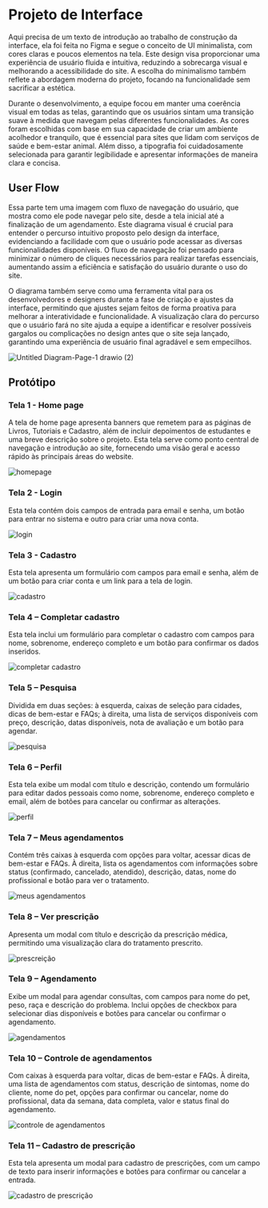 # Projeto de Interface
Aqui precisa de um texto de introdução ao trabalho de construção da interface, ela foi feita no Figma e segue o conceito de UI minimalista, com cores claras e poucos elementos na tela. Este design visa proporcionar uma experiência de usuário fluida e intuitiva, reduzindo a sobrecarga visual e melhorando a acessibilidade do site. A escolha do minimalismo também reflete a abordagem moderna do projeto, focando na funcionalidade sem sacrificar a estética.

Durante o desenvolvimento, a equipe focou em manter uma coerência visual em todas as telas, garantindo que os usuários sintam uma transição suave à medida que navegam pelas diferentes funcionalidades. As cores foram escolhidas com base em sua capacidade de criar um ambiente acolhedor e tranquilo, que é essencial para sites que lidam com serviços de saúde e bem-estar animal. Além disso, a tipografia foi cuidadosamente selecionada para garantir legibilidade e apresentar informações de maneira clara e concisa.

## User Flow

Essa parte tem uma imagem com fluxo de navegação do usuário, que mostra como ele pode navegar pelo site, desde a tela inicial até a finalização de um agendamento. Este diagrama visual é crucial para entender o percurso intuitivo proposto pelo design da interface, evidenciando a facilidade com que o usuário pode acessar as diversas funcionalidades disponíveis. O fluxo de navegação foi pensado para minimizar o número de cliques necessários para realizar tarefas essenciais, aumentando assim a eficiência e satisfação do usuário durante o uso do site.

O diagrama também serve como uma ferramenta vital para os desenvolvedores e designers durante a fase de criação e ajustes da interface, permitindo que ajustes sejam feitos de forma proativa para melhorar a interatividade e funcionalidade. A visualização clara do percurso que o usuário fará no site ajuda a equipe a identificar e resolver possíveis gargalos ou complicações no design antes que o site seja lançado, garantindo uma experiência de usuário final agradável e sem empecilhos.

![Untitled Diagram-Page-1 drawio (2)](img/ui-templates/diagrama-de-fluxo.png)



## Protótipo

<h3><b>Tela 1 - Home page</b></h3>
<p>A tela de home page apresenta banners que remetem para as páginas de Livros, Tutoriais e Cadastro, além de incluir depoimentos de estudantes e uma breve descrição sobre o projeto. Esta tela serve como ponto central de navegação e introdução ao site, fornecendo uma visão geral e acesso rápido às principais áreas do website.</p>

![homepage](img/ui-templates/site.png)

<h3><b>Tela 2 - Login</b></h3>
<p>Esta tela contém dois campos de entrada para email e senha, um botão para entrar no sistema e outro para criar uma nova conta.</p>
  
![login](img/ui-templates/logar.png)

<h3><b>Tela 3 - Cadastro</b></h3>
<p>Esta tela apresenta um formulário com campos para email e senha, além de um botão para criar conta e um link para a tela de login.</p>

![cadastro](img/ui-templates/criar-conta.png)

<h3><b>Tela 4 – Completar cadastro</b></h3>
<p>Esta tela inclui um formulário para completar o cadastro com campos para nome, sobrenome, endereço completo e um botão para confirmar os dados inseridos.</p>

![completar cadastro](img/ui-templates/completar-cadastro.png)

<h3><b>Tela 5 – Pesquisa</b></h3>
<p>Dividida em duas seções: à esquerda, caixas de seleção para cidades, dicas de bem-estar e FAQs; à direita, uma lista de serviços disponíveis com preço, descrição, datas disponíveis, nota de avaliação e um botão para agendar.</p>
  
![pesquisa](img/ui-templates/pesquisa.png)

<h3><b>Tela 6 – Perfil</b></h3>
<p>Esta tela exibe um modal com título e descrição, contendo um formulário para editar dados pessoais como nome, sobrenome, endereço completo e email, além de botões para cancelar ou confirmar as alterações.</p>
 
![perfil](img/ui-templates/modal-perfil.png)

<h3><b>Tela 7 – Meus agendamentos</b></h3>
<p>Contém três caixas à esquerda com opções para voltar, acessar dicas de bem-estar e FAQs. À direita, lista os agendamentos com informações sobre status (confirmado, cancelado, atendido), descrição, datas, nome do profissional e botão para ver o tratamento.</p>
 
![meus agendamentos](img/ui-templates/meus-agendamentos.png)

<h3><b>Tela 8 – Ver prescrição</b></h3>
<p>Apresenta um modal com título e descrição da prescrição médica, permitindo uma visualização clara do tratamento prescrito.</p>
 
![prescreição](img/ui-templates/moda-ver-prescricao.png)

<h3><b>Tela 9 – Agendamento</b></h3>
<p>Exibe um modal para agendar consultas, com campos para nome do pet, peso, raça e descrição do problema. Inclui opções de checkbox para selecionar dias disponíveis e botões para cancelar ou confirmar o agendamento.</p>
 
![agendamentos](img/ui-templates/modal-agendamento.png)

<h3><b>Tela 10 – Controle de agendamentos</b></h3>
<p>Com caixas à esquerda para voltar, dicas de bem-estar e FAQs. À direita, uma lista de agendamentos com status, descrição de sintomas, nome do cliente, nome do pet, opções para confirmar ou cancelar, nome do profissional, data da semana, data completa, valor e status final do agendamento.</p>
  
![controle de agendamentos](img/ui-templates/controle-de-agendamentos.png)

<h3><b>Tela 11 – Cadastro de prescrição</b></h3>
<p>Esta tela apresenta um modal para cadastro de prescrições, com um campo de texto para inserir informações e botões para confirmar ou cancelar a entrada.</p>

![cadastro de prescrição](img/ui-templates/modal-cadastro-prescricao.png)
